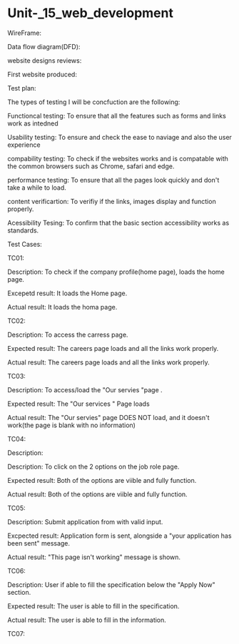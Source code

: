 # Unit-_15_web_development

WireFrame:

Data flow diagram(DFD):


website designs reviews:


First website produced:


Test plan:

The types of testing I will be concfuction are the following:

Functioncal testing: To ensure that all the features such as forms and links work as intedned 

Usability testing: To ensure and check the ease to naviage and also the user experience

compability testing: To check if the websites works and is compatable with the common browsers such as Chrome, safari and edge.

performance testing: To ensure that all the pages look quickly and don't take a while to load.

content verificartion: To verifiy if the links, images display and function properly.

Acessibility Tesing: To confirm that the basic section accessibility works as standards.

Test Cases:

TC01:

Description: To check if the company profile(home page), loads the home page.

Excepetd result: It loads the Home page.

Actual result: It loads the homa page.

TC02:

Description: To access the carress page.

Expected result: The careers page loads and all the links work properly.

Actual result: The careers page loads and all the links work properly.

TC03:

Description: To access/load the "Our servies "page .

Expected result: The "Our services " Page loads

Actual result: The "Our servies" page DOES NOT load, and it doesn't work(the page is blank with no information)

TC04:

Description: 

Description: To click on the 2 options on the job role page.

Expected result: Both of the options are viible and fully function.

Actual result:  Both of the options are viible and fully function.

TC05: 

Description: Submit application from with valid input.

Excpected result: Application form is sent, alongside a "your application has been sent" message.

Actual result:  "This page isn't working" message is shown.

TC06:

Description: User if able to fill the specification below the "Apply Now" section.

Expected result: The user is able to fill in the specification.

Actual result: The user is able to fill in the information.

TC07:





